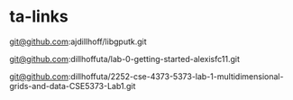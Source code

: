# ta-links

git@github.com:ajdillhoff/libgputk.git

git@github.com:dillhoffuta/lab-0-getting-started-alexisfc11.git

git@github.com:dillhoffuta/2252-cse-4373-5373-lab-1-multidimensional-grids-and-data-CSE5373-Lab1.git
